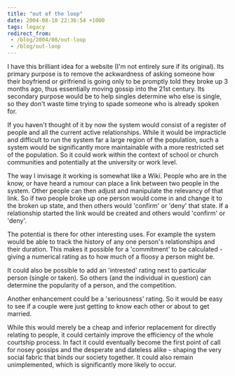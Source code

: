 ```yaml
---
title: "out of the loop"
date: 2004-08-10 22:36:54 +1000
tags: legacy
redirect_from:
 - /blog/2004/08/out-loop
 - /blog/out-loop
---
```


I have this brilliant idea for a website (I'm not entirely sure if its original). Its primary purpose is to remove the ackwardness of asking someone how their boyfriend or girlfriend is going only to be promptly told they broke up 3 months ago, thus essentially moving gossip into the 21st century. Its secondary purpose would be to help singles determine who else is single, so they don't waste time trying to spade someone who is already spoken for.

If you haven't thought of it by now the system would consist of a register of people and all the current active relationships. While it would be impracticle and difficult to run the system far a large region of the population, such a system would be significantly more maintainable with a more restricted set of the population. So it could work within the context of school or church communities and potentially at the university or work level.

The way I invisage it working is somewhat like a Wiki. People who are in the know, or have heard a rumour can place a link between two people in the system. Other people can then adjust and manipulate the relevancy of that link. So if two people broke up one person would come in and change it to the broken up state, and then others would 'confirm' or 'deny' that state. If a relationship started the link would be created and others would 'confirm' or 'deny'.

The potential is there for other interesting uses. For example the system would be able to track the history of any one person's relationships and their duration. This makes it possible for a 'commitment' to be calculated - giving a numerical rating as to how much of a floosy a person might be.

It could also be possible to add an 'intrested' rating next to particular person (single or taken). So others (and the individual in question) can determine the popularity of a person, and the competition.

Another enhancement could be a 'seriousness' rating. So it would be easy to see if a couple were just getting to know each other or about to get married.

While this would merely be a cheap and inferior replacement for directly relating to people, it could certainly improve the efficiency of the whole courtship process. In fact it could eventually become the first point of call for nosey gossips and the desperate and dateless alike - shaping the very social fabric that binds our society together. It could also remain unimplemented, which is significantly more likely to occur.
